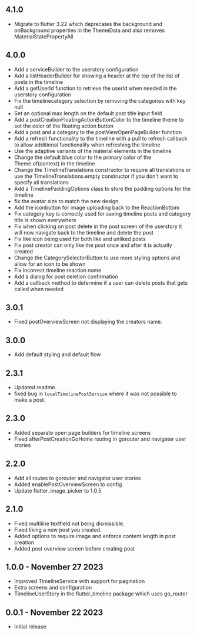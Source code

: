 ## 4.1.0
- Migrate to flutter 3.22 which deprecates the background and onBackground properties in the ThemeData and also removes MaterialStatePropertyAll

## 4.0.0

- Add a serviceBuilder to the userstory configuration
- Add a listHeaderBuilder for showing a header at the top of the list of posts in the timeline
- Add a getUserId function to retrieve the userId when needed in the userstory configuration
- Fix the timelinecategory selection by removing the categories with key null
- Set an optional max length on the default post title input field
- Add a postCreationFloatingActionButtonColor to the timeline theme to set the color of the floating action button
- Add a post and a category to the postViewOpenPageBuilder function
- Add a refresh functionality to the timeline with a pull to refresh callback to allow additional functionality when refreshing the timeline
- Use the adaptive variants of the material elements in the timeline
- Change the default blue color to the primary color of the Theme.of(context) in the timeline
- Change the TimelineTranslations constructor to require all translations or use the TimelineTranslations.empty constructor if you don't want to specify all translations
- Add a TimelinePaddingOptions class to store the padding options for the timeline
- fix the avatar size to match the new design
- Add the iconbutton for image uploading back to the ReactionBottom
- Fix category key is correctly used for saving timeline posts and category title is shown everywhere
- Fix when clicking on post delete in the post screen of the userstory it will now navigate back to the timeline and delete the post
- Fix like icon being used for both like and unliked posts
- Fix post creator can only like the post once and after it is actually created
- Change the CategorySelectorButton to use more styling options and allow for an icon to be shown
- Fix incorrect timeline reaction name
- Add a dialog for post deletion confirmation
- Add a callback method to determine if a user can delete posts that gets called when needed

## 3.0.1

- Fixed postOverviewScreen not displaying the creators name.

## 3.0.0
- Add default styling and default flow

## 2.3.1

- Updated readme.
- fixed bug in `localTimelinePostService` where it was not possible to make a post.

## 2.3.0

- Added separate open page builders for timeline screens
- Fixed afterPostCreationGoHome routing in gorouter and navigater user stories

## 2.2.0

- Add all routes to gorouter and navigator user stories
- Added enablePostOverviewScreen to config
- Update flutter_image_picker to 1.0.5

## 2.1.0

- Fixed multiline textfield not being dismissible.
- Fixed liking a new post you created.
- Added options to require image and enforce content length in post creation
- Added post overview screen before creating post

## 1.0.0 - November 27 2023

- Improved TimelineService with support for pagination
- Extra screens and configuration
- TimelineUserStory in the flutter_timeline package which uses go_router

## 0.0.1 - November 22 2023

- Initial release
